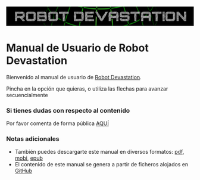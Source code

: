 [![Robot Devastation Logo](../assets/robotDevastation-800x82.png)](http://asrob-uc3m.github.io/workgroups/2017-05-28-robot-devastation.html)

# Manual de Usuario de Robot Devastation

Bienvenido al manual de usuario de [Robot Devastation](http://asrob-uc3m.github.io/workgroups/2017-05-28-robot-devastation.html).

Pincha en la opción que quieras, o utiliza las flechas para avanzar secuencialmente

### Si tienes dudas con respecto al contenido

Por favor comenta de forma pública [AQUÍ](https://github.com/asrob-uc3m/robotDevastation-user-manual/issues/new)

### Notas adicionales

* También puedes descargarte este manual en diversos formatos: [pdf](https://legacy.gitbook.com/download/pdf/book/asrob-uc3m/robotDevastation-user-manual?lang=es), [mobi](https://legacy.gitbook.com/download/mobi/book/asrob-uc3m/robotDevastation-user-manual?lang=es), [epub](https://legacy.gitbook.com/download/epub/book/asrob-uc3m/robotDevastation-user-manual?lang=es)
* El contenido de este manual se genera a partir de ficheros alojados en [GitHub](https://github.com/asrob-uc3m/robotDevastation-user-manual)

